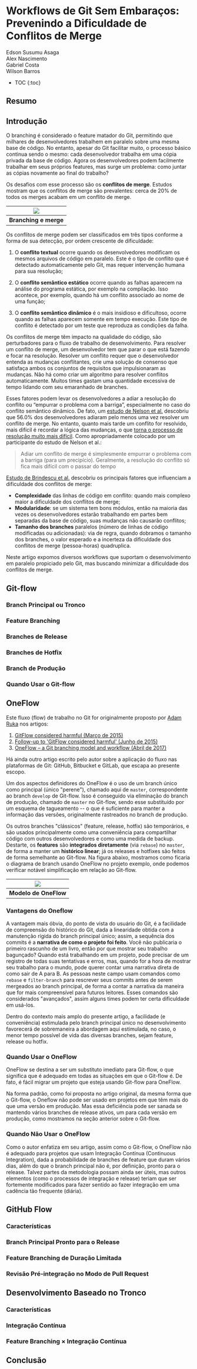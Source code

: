 # Workflows de Git Sem Embaraços: Prevenindo a Dificuldade de Conflitos de Merge

Edson Susumu Asaga<br/>
Alex Nascimento<br/>
Gabriel Costa<br/>
Wilson Barros

* TOC
{:toc}

## Resumo

## Introdução

O branching é considerado o feature matador do Git, permitindo que milhares de desenvolvedores trabalhem em paralelo sobre uma mesma base de código. No entanto, apesar do Git facilitar muito, o processo básico continua sendo o mesmo: cada desenvolvedor trabalha em uma cópia privada da base de código. Agora os desenvolvedores podem facilmente trabalhar em seus próprios features, mas surge um problema: como juntar as cópias novamente ao final do trabalho? 

Os desafios com esse processo são os **conflitos de merge**. Estudos mostram que os conflitos de merge são prevalentes: cerca de 20% de todos os merges acabam em um conflito de merge.

| ![](../images/split-and-merge.png) |
| :--------------------------------: |
|       **Branching e merge**        |

Os conflitos de merge podem ser classificados em três tipos conforme a forma de sua detecção, por ordem crescente de dificuldade:

1. O **conflito textual** ocorre quando os desenvolvedores modificam os mesmos arquivos de código em paralelo. Este é o tipo de conflito que é detectado automaticamente pelo Git, mas requer intervenção humana para sua resolução;

1. O **conflito semântico estático**  ocorre quando as falhas aparecem na análise do programa estática, por exemplo na compilação. Isso acontece, por exemplo, quando há um conflito associado ao nome de uma função;

1. O **conflito semântico dinâmico** é o mais insidioso e dificultoso, ocorre quando as falhas aparecem somente em tempo execução. Este tipo de conflito é detectado por um teste que reproduza as condições da falha.

Os conflitos de merge têm impacto na qualidade do código, são perturbadores para o fluxo de trabalho de desenvolvimento. Para resolver um conflito de merge, um desenvolvedor tem que parar o que está fazendo e focar na resolução. Resolver um conflito requer que o desenvolvedor entenda as mudanças conflitantes, crie uma solução de consenso que satisfaça ambos os conjuntos de requisitos que impulsionaram as mudanças. Não há como criar um algoritmo para resolver conflitos automaticamente. Muitos times gastam uma quantidade excessiva de tempo lidando com seu emaranhado de branches.

Esses fatores podem levar os desenvolvedores a adiar a resolução do conflito ou “empurrar o problema com a barriga”, especialmente no caso do conflito semântico dinâmico. De fato, um [estudo de Nelson et al.](../assets/Nelson2019_Article_TheLife-cycleOfMergeConflicts.pdf) descobriu que 56.0% dos desenvolvedores adiaram pelo menos uma vez resolver um conflito de merge. No entanto, quanto mais tarde um conflito for resolvido, mais difícil é recordar a lógica das mudanças, o que [torna o processo de resolução muito mais difícil](https://martinfowler.com/articles/continuousIntegration.html). Como apropriadamente colocado por um participante do estudo de Nelson et al.:

> Adiar um conflito de merge é simplesmente empurrar o problema com a barriga (para um precipício). Geralmente, a resolução do conflito só fica mais difícil com o passar do tempo

[Estudo de Brindescu et al.](../assets/paper15.pdf) descobriu os principais fatores que influenciam a dificuldade dos conflitos de merge:

* **Complexidade** das linhas de código em conflito: quando mais complexo maior a dificuldade dos conflitos de merge;
* **Modularidade**: se um sistema tem bons módulos, então na maioria das vezes os desenvolvedores estarão trabalhando em partes bem separadas da base de código, suas mudanças não causarão conflitos;
* **Tamanho dos branches** paralelos (número de linhas de código modificadas ou adicionadas): via de regra, quando dobramos o tamanho dos branches, o valor esperado e a incerteza da dificuldade dos conflitos de merge (pessoa-horas) quadruplica.

Neste artigo expomos diversos workflows que suportam o desenvolvimento em paralelo propiciado pelo  Git, mas buscando minimizar a dificuldade dos conflitos de merge.

## Git-flow

### Branch Principal ou Tronco

### Feature Branching

### Branches de Release

### Branches de Hotfix

### Branch de Produção

### Quando Usar o Git-flow

## OneFlow

Este fluxo (flow) de trabalho no Git for originalmente proposto por [Adam Ruka](https://www.endoflineblog.com/about) nos artigos:  
1. [GitFlow considered harmful (Março de 2015)](https://www.endoflineblog.com/gitflow-considered-harmful)
1. [Follow-up to 'GitFlow considered harmful' (Junho de 2015)](https://www.endoflineblog.com/follow-up-to-gitflow-considered-harmful)
1. [OneFlow – a Git branching model and workflow (Abril de 2017)](https://www.endoflineblog.com/oneflow-a-git-branching-model-and-workflow)

Há ainda outro artigo escrito pelo autor sobre a aplicação do fluxo nas plataformas de Git: GitHub, Bitbucket e GitLab, que escapa ao presente escopo.

Um dos aspectos definidores do OneFlow é o uso de um branch único como principal (único "perene"), chamado aqui de `master`, correspondente ao branch `develop` de Git-flow. Isso é conseguido via eliminação do branch de produção, chamado de `master` no Git-flow, sendo esse substituído por um esquema de tagueamento -- o que é suficiente para manter a informação das versões, originalmente rastreados no branch de produção.

Os outros branches "clássicos" (feature, release, hotfix) são temporários, e são usados principalmente como uma conveniência para compartilhar código com outros desenvolvedores e como uma medida de backup. Destarte, os **features** são **integrados diretamente** (via `rebase`) no `master`,  de forma a manter um **histórico linear**; já os releases e hotfixes são feitos de forma semelhante ao Git-flow. Na figura abaixo, mostramos como ficaria o diagrama de branch usando OneFlow no projeto exemplo, onde podemos verificar notável simplificação em relação ao Git-flow.

| ![](../images/antigitflow-order.png) |
| :----------------------------------: |
|        **Modelo de OneFlow**         |

### Vantagens do Oneflow

A vantagem mais óbvia, do ponto de vista do usuário do Git, é a facilidade de compreensão do histórico do Git, dada a linearidade obtida com a manutenção rígida do branch principal único; assim, a sequência dos commits é a **narrativa de como o projeto foi feito**. Você não publicaria o primeiro rascunho de um livro, então por que mostrar seu trabalho bagunçado? Quando está trabalhando em um projeto, pode precisar de um registro de todas suas tentativas e erros, mas, quando for a hora de mostrar seu trabalho para o mundo, pode querer contar uma narrativa direta de como sair de A para B. As pessoas neste campo usam comandos como `rebase` e `filter-branch` para rescrever seus commits antes de serem mergeados ao branch principal, de forma a contar a narrativa da maneira que for mais compreensível para futuros leitores. Esses comandos são considerados "avançados", assim alguns times podem ter certa dificuldade em usá-los.

Dentro do contexto mais amplo do presente artigo, a facilidade (e conveniência) estimulada pelo branch principal único no desenvolvimento favorecerá de sobremaneira a abordagem aqui estimulada, no caso, o menor tempo possível de vida das diversas branches, sejam feature, release ou hotfix.

### Quando Usar o OneFlow

OneFlow se destina a ser um substituto imediato para Git-flow, o que significa que é adequado em todas as situações em que o Git-flow é. De fato, é fácil migrar um projeto que esteja usando Git-flow para OneFlow.

Na forma padrão, como foi proposta no artigo original, da mesma forma que o Git-flow, o Oneflow não pode ser usado em projetos em que têm mais do que uma versão em produção. Mas essa deficiência pode ser sanada se mantendo vários branches de release ativos, um para cada versão em produção, como mostramos na seção anterior sobre o Git-flow.

### Quando Não Usar o OneFlow

Como o autor enfatiza em seu artigo, assim como o Git-flow, o OneFlow não é adequado para projetos que usam Integração Contínua (Continuous Integration), dada a probabilidade de branches de feature que duram vários dias, além do que o branch principal não é, por definição, pronto para o release. Talvez partes da metodologia possam ainda ser úteis, mas outros elementos (como o processos de integração e release) teriam que ser fortemente modificados para fazer sentido ao fazer integração em uma cadência tão frequente (diária). 

## GitHub Flow

### Características

### Branch Principal Pronto para o Release

### Feature Branching de Duração Limitada

### Revisão Pré-integração no Modo de Pull Request

## Desenvolvimento Baseado no Tronco

### Características

### Integração Contínua

### Feature Branching × Integração Contínua

## Conclusão

